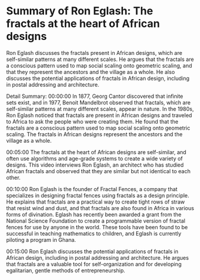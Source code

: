# Summary of Ron Eglash: The fractals at the heart of African designs

Ron Eglash discusses the fractals present in African designs, which are self-similar patterns at many different scales. He argues that the fractals are a conscious pattern used to map social scaling onto geometric scaling, and that they represent the ancestors and the village as a whole. He also discusses the potential applications of fractals in African design, including in postal addressing and architecture.

Detail Summary: 
00:00:00
In 1877, Georg Cantor discovered that infinite sets exist, and in 1977, Benoit Mandelbrot observed that fractals, which are self-similar patterns at many different scales, appear in nature. In the 1980s, Ron Eglash noticed that fractals are present in African designs and traveled to Africa to ask the people who were creating them. He found that the fractals are a conscious pattern used to map social scaling onto geometric scaling. The fractals in African designs represent the ancestors and the village as a whole.

00:05:00
The fractals at the heart of African designs are self-similar, and often use algorithms and age-grade systems to create a wide variety of designs. This video interviews Ron Eglash, an architect who has studied African fractals and observed that they are similar but not identical to each other.

00:10:00
Ron Eglash is the founder of Fractal Fences, a company that specializes in designing fractal fences using fractals as a design principle. He explains that fractals are a practical way to create tight rows of straw that resist wind and dust, and that fractals are also found in Africa in various forms of divination. Eglash has recently been awarded a grant from the National Science Foundation to create a programmable version of fractal fences for use by anyone in the world. These tools have been found to be successful in teaching mathematics to children, and Eglash is currently piloting a program in Ghana.

00:15:00
Ron Eglash discusses the potential applications of fractals in African design, including in postal addressing and architecture. He argues that fractals are a valuable tool for self-organization and for developing egalitarian, gentle methods of entrepreneurship.

